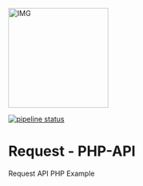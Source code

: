 <p><img alt="IMG" src="https://gitlab.com/thoggs/request-php-api/-/raw/master/source/img/API-512.png" width="200"></p>
<a href="https://gitlab.com/thoggs/request-php-api/-/commits/master"><img alt="pipeline status" src="https://gitlab.com/thoggs/request-php-api/badges/master/pipeline.svg" /></a>

# Request - PHP-API 

Request API PHP Example